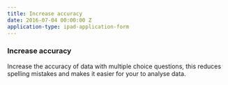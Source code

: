 ```yaml
---
title: Increase accuracy
date: 2016-07-04 00:00:00 Z
application-type: ipad-application-form
---
```


### Increase accuracy

Increase the accuracy of data with multiple choice questions, this reduces spelling mistakes and makes it easier for your to analyse data.